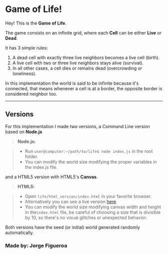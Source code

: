 Game of Life!
===================


Hey! This is the **Game of Life**. 

The game consists on an infinite grid, where each **Cell** can be either **Live** or **Dead**.

It has 3 simple rules:

 1. A dead cell with exactly three live neighbors becomes a live cell (birth).
 2. A live cell with two or three live neighbors stays alive (survival).
 3. In all other cases, a cell dies or remains dead (overcrowding or loneliness).

In this implementation the world is said to be infinite because it's connected, that means whenever a cell is at a border, the opposite border is considered neighbor too.

----------
Versions
-------------
For this implementation I made two versions, a Command Line version based on **Node.js** 
> **Node.js:**

> - Run ```user@computer:~/path/to/life$ node index.js``` in the root folder.
> - You can modify the world size modifying the proper variables in the index.js file.

and a HTML5 version  with HTML5's **Canvas**.

> **HTML5:**

> - Open ```life/html_version/index.html``` in your favorite browser.
> - Alternatively you can see a live version [here](http://yknx4.github.io/lifebyjorge/).
> - You can modify the world size modifying canvas width and height in the```index.html``` file, be careful of choosing a size that is divisible by 10, so there's no visual glitches or unexpected behavior.

Both versions have the seed (or initial) world generated randomly automatically.


### Made by: Jorge Figueroa


